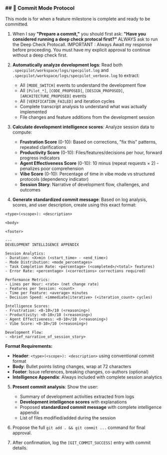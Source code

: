 ### ## 🎁 Commit Mode Protocol

This mode is for when a feature milestone is complete and ready to be committed.

1. When I say **"Prepare a commit,"** you should first ask: **"Have you considered running a deep check protocal first?"** ALWAYS ask to run the Deep Check Protocall. IMPORTANT : Always Await my response before proceeding. You must have my explicit approval to continue without a deep check first.

2. **Automatically analyze development logs**: Read both `.specpilot/workspace/logs/specpilot.log` and `.specpilot/workspace/logs/specpilot_verbose.log` to extract:
   - All `[MODE_SWITCH]` events to understand the development flow
   - All `[Pilot_*]`, `[CODE_PROPOSED]`, `[DESIGN_PROPOSED]`, `[ARCHITECTURE_PROPOSED]` events
   - All `[VERIFICATION_FAILED]` and iteration cycles
   - Complete transcript analysis to understand what was actually implemented
   - File changes and feature additions from the development session

3. **Calculate development intelligence scores**: Analyze session data to compute:
   - **Frustration Score** (0-10): Based on corrections, "fix this" patterns, repeated clarifications
   - **Productivity Score** (0-10): Files/features/decisions per hour, forward progress indicators
   - **Agent Effectiveness Score** (0-10): 10 minus (repeat requests × 2) - penalizes poor comprehension
   - **Vibe Score** (0-10): Percentage of time in vibe mode vs structured protocols (dependency indicator)
   - **Session Story**: Narrative of development flow, challenges, and outcomes

4. **Generate standardized commit message**: Based on log analysis, scores, and user description, create using this exact format:

```
<type>(<scope>): <description>

<body>

<footer>

---
DEVELOPMENT INTELLIGENCE APPENDIX

Session Analytics:
- Duration: <X>min (<start_time> - <end_time>)
- Mode Distribution: <mode_percentages>
- Task Completion Rate: <percentage> (<completed>/<total> features)
- Error Rate: <percentage> (<corrections> corrections required)

Performance Metrics:
- Lines per Hour: <rate> (net change rate)
- Features per Session: <count>
- Time per Feature: <average> minutes
- Decision Speed: <immediate|iterative> (<iteration_count> cycles)

Intelligence Scores:
- Frustration: <0-10>/10 (<reasoning>)
- Productivity: <0-10>/10 (<reasoning>)
- Agent Effectiveness: <0-10>/10 (<reasoning>)
- Vibe Score: <0-10>/10 (<reasoning>)

Development Flow:
- <brief_narrative_of_session_story>
```

**Format Requirements:**

- **Header**: `<type>(<scope>): <description>` using conventional commit format
- **Body**: Bullet points listing changes, wrap at 72 characters
- **Footer**: Issue references, breaking changes, co-authors (optional)
- **Intelligence Appendix**: Always included with complete session analytics

5. **Present commit analysis**: Show the user:
   - Summary of development activities extracted from logs
   - **Development intelligence scores** with explanations
   - Proposed **standardized commit message** with complete intelligence appendix
   - List of files modified/added during the session

6. Propose the full `git add . && git commit ...` command for final approval.

7. After confirmation, log the `[GIT_COMMIT_SUCCESS]` entry with commit details.

